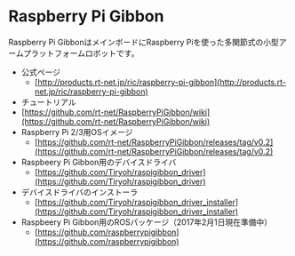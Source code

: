 # Raspberry Pi Gibbon

Raspberry Pi GibbonはメインボードにRaspberry Piを使った多関節式の小型アームプラットフォームロボットです。

* 公式ページ
  * [http://products.rt-net.jp/ric/raspberry-pi-gibbon](http://products.rt-net.jp/ric/raspberry-pi-gibbon)
*  チュートリアル
  * [https://github.com/rt-net/RaspberryPiGibbon/wiki](https://github.com/rt-net/RaspberryPiGibbon/wiki)
* Raspberry Pi 2/3用OSイメージ
  * [https://github.com/rt-net/RaspberryPiGibbon/releases/tag/v0.2](https://github.com/rt-net/RaspberryPiGibbon/releases/tag/v0.2)
* Raspbeery Pi Gibbon用のデバイスドライバ
  * [https://github.com/Tiryoh/raspigibbon_driver](https://github.com/Tiryoh/raspigibbon_driver)
* デバイスドライバのインストーラ
  * [https://github.com/Tiryoh/raspigibbon_driver_installer](https://github.com/Tiryoh/raspigibbon_driver_installer)
* Raspbeery Pi Gibbon用のROSパッケージ（2017年2月1日現在準備中）
  * [https://github.com/raspberrypigibbon](https://github.com/raspberrypigibbon)
